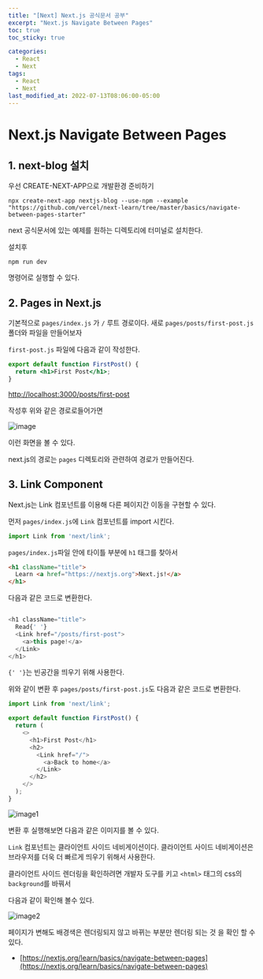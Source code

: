```yaml
---
title: "[Next] Next.js 공식문서 공부"
excerpt: "Next.js Navigate Between Pages"
toc: true
toc_sticky: true

categories:
  - React
  - Next
tags:
  - React
  - Next
last_modified_at: 2022-07-13T08:06:00-05:00
---
```


# Next.js Navigate Between Pages

## 1. next-blog 설치

우선 CREATE-NEXT-APP으로 개발환경 준비하기

```
npx create-next-app nextjs-blog --use-npm --example "https://github.com/vercel/next-learn/tree/master/basics/navigate-between-pages-starter"
```

next 공식문서에 있는 예제를 원하는 디렉토리에 터미널로 설치한다.

설치후 

```
npm run dev
```
명령어로 실행할 수 있다.



## 2. Pages in Next.js

기본적으로 `pages/index.js` 가 `/` 루트 경로이다.
새로 `pages/posts/first-post.js` 폴더와 파일을 만들어보자

`first-post.js` 파일에 다음과 같이 작성한다.

```jsx
export default function FirstPost() {
  return <h1>First Post</h1>;
}

```

[http://localhost:3000/posts/first-post](http://localhost:3000/posts/first-post)


작성후 위와 같은 경로로들어가면 

![image](https://nextjs.org/static/images/learn/navigate-between-pages/first-post.png)

이런 화면을 볼 수 있다.

next.js의 경로는 `pages` 디렉토리와 관련하여 경로가 만들어진다.


## 3. Link Component

Next.js는 Link 컴포넌트를 이용해 다른 페이지간 이동을 구현할 수 있다. 

먼저 `pages/index.js`에 `Link` 컴포넌트를 import 시킨다.

```js
import Link from 'next/link';
```

`pages/index.js`파일 안에 타이틀 부분에 `h1` 태그를 찾아서

```html
<h1 className="title">
  Learn <a href="https://nextjs.org">Next.js!</a>
</h1>

```

다음과 같은 코드로 변환한다.

```js

<h1 className="title">
  Read{' '}
  <Link href="/posts/first-post">
    <a>this page!</a>
  </Link>
</h1>

```

`{' '}`는 빈공간을 띄우기 위해 사용한다.

위와 같이 변환 후 `pages/posts/first-post.js`도 다음과 같은 코드로 변환한다.


```js
import Link from 'next/link';

export default function FirstPost() {
  return (
    <>
      <h1>First Post</h1>
      <h2>
        <Link href="/">
          <a>Back to home</a>
        </Link>
      </h2>
    </>
  );
}

```

![image1](https://nextjs.org/static/images/learn/navigate-between-pages/links.gif)


변환 후 실행해보면 다음과 같은 이미지를 볼 수 있다.

`Link` 컴포넌트는 클라이언트 사이드 네비게이션이다. 클라이언트 사이드 네비게이션은 브라우저를 더욱 더
빠르게 띄우기 위해서 사용한다.

클라이언트 사이드 렌더링을 확인하려면 개발자 도구를 키고 `<html>` 태그의 css의 `background`를 바꿔서

다음과 같이 확인해 볼수 있다.

![image2](https://nextjs.org/static/images/learn/navigate-between-pages/client-side.gif)

페이지가 변해도 배경색은 렌더링되지 않고 바뀌는 부분만 렌더링 되는 것 을 확인 할 수 있다.


+ [https://nextjs.org/learn/basics/navigate-between-pages](https://nextjs.org/learn/basics/navigate-between-pages)
